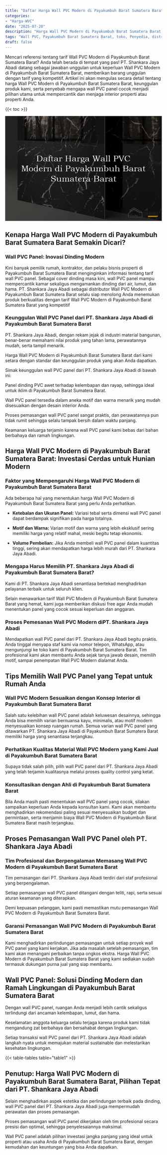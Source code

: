 ```yaml
---
title: "Daftar Harga Wall PVC Modern di Payakumbuh Barat Sumatera Barat"
categories: 
- "Harga-WVC"
date: "2025-07-20"
description: "Harga Wall PVC Modern di Payakumbuh Barat Sumatera Barat bagi rumah, kantor, serta ritel. Produk unggulan, pilihan motif, pilihan warna elegan, beserta jasa pemasangan oleh tim berpengalaman dan jaminan resmi!|Servis penyediaan Wall PVC Modern di Payakumbuh Barat Sumatera Barat bagi keperluan tempat tinggal, kantor, atau toko, dengan material unggulan dan pemasangan oleh teknisi ahli serta jaminan resmi.|Alternatif Wall PVC Modern di Payakumbuh Barat Sumatera Barat yang andal bagi rumah, kantor, dan gerai, dengan panel unggulan dan pemasangan ditangani oleh teknisi ahli serta kepastian resmi.|Penjualan Wall PVC Modern di Payakumbuh Barat Sumatera Barat bagi tempat tinggal, kantor, dan ritel, beserta produk berkualitas dan pemasangan oleh teknisi berpengalaman, disertai beserta jaminan resmi.}"
tags: "Wall PVC, Payakumbuh Barat Sumatera Barat, toko, Penyedia, distributor"
draft: false
---
```


Mencari referensi tentang tarif Wall PVC Modern di Payakumbuh Barat Sumatera Barat? Anda telah berada di tempat yang pas! PT. Shankara Jaya Abadi datang sebagai jawaban unggulan untuk keperluan Wall PVC Modern di Payakumbuh Barat Sumatera Barat, memberikan barang unggulan dengan tarif yang kompetitif. Artikel ini akan mengulas secara detail tentang harga Wall PVC Modern di Payakumbuh Barat Sumatera Barat, keunggulan produk kami, serta penyebab mengapa wall PVC panel cocok menjadi pilihan utama untuk mempercantik dan menjaga interior properti atau properti Anda.

{{< toc >}}

![Daftar Harga Wall PVC Modern di Payakumbuh Barat Sumatera Barat](/images/Harga-WVC/Daftar-Harga-Wall-PVC-Modern-di-Payakumbuh-Barat-Sumatera-Barat.png)


## Kenapa Harga Wall PVC Modern di Payakumbuh Barat Sumatera Barat Semakin Dicari?

### Wall PVC Panel: Inovasi Dinding Modern

Kini banyak pemilik rumah, kontraktor, dan pelaku bisnis properti di Payakumbuh Barat Sumatera Barat menginginkan informasi tentang tarif wall PVC panel. Sebagai cover dinding masa kini, wall PVC panel mampu mempercantik kamar sekaligus mengamankan dinding dari air, lumut, dan hama. PT. Shankara Jaya Abadi sebagai distributor Wall PVC Modern di Payakumbuh Barat Sumatera Barat selalu siap menolong Anda menemukan produk berkualitas dengan tarif Wall PVC Modern di Payakumbuh Barat Sumatera Barat yang kompetitif

### Keunggulan Wall PVC Panel dari PT. Shankara Jaya Abadi di Payakumbuh Barat Sumatera Barat

PT. Shankara Jaya Abadi, dengan rekam jejak di industri material bangunan, benar-benar memahami nilai produk yang tahan lama, perawatannya mudah, serta tampil menarik.

Harga Wall PVC Modern di Payakumbuh Barat Sumatera Barat dari kami setara dengan standar dan keunggulan produk yang akan Anda dapatkan.

Simak keunggulan wall PVC panel dari PT. Shankara Jaya Abadi di bawah ini:

Panel dinding PVC awet terhadap kelembapan dan rayap, sehingga ideal untuk iklim di Payakumbuh Barat Sumatera Barat.

Wall PVC panel tersedia dalam aneka motif dan warna menarik yang mudah disesuaikan dengan desain interior Anda.

Proses pemasangan wall PVC panel sangat praktis, dan perawatannya pun tidak rumit sehingga selalu tampak bersih dalam waktu panjang.

Keamanan keluarga terjamin karena wall PVC panel kami bebas dari bahan berbahaya dan ramah lingkungan.

## Harga Wall PVC Modern di Payakumbuh Barat Sumatera Barat: Investasi Cerdas untuk Hunian Modern

### Faktor yang Mempengaruhi Harga Wall PVC Modern di Payakumbuh Barat Sumatera Barat

Ada beberapa hal yang menentukan harga Wall PVC Modern di Payakumbuh Barat Sumatera Barat yang perlu Anda perhatikan.

- **Ketebalan dan Ukuran Panel:** Variasi tebal serta dimensi wall PVC panel dapat berdampak signifikan pada harga totalnya.

- **Motif dan Warna:** Varian motif dan warna yang lebih eksklusif sering memiliki harga yang relatif mahal, meski begitu tetap ekonomis.

- **Volume Pembelian:** Jika Anda membeli wall PVC panel dalam kuantitas tinggi, sering akan mendapatkan harga lebih murah dari PT. Shankara Jaya Abadi.

### Mengapa Harus Memilih PT. Shankara Jaya Abadi di Payakumbuh Barat Sumatera Barat?

Kami di PT. Shankara Jaya Abadi senantiasa bertekad menghadirkan pelayanan terbaik untuk seluruh klien.

Selain menawarkan tarif Wall PVC Modern di Payakumbuh Barat Sumatera Barat yang hemat, kami juga memberikan diskusi free agar Anda mudah menentukan panel yang cocok sesuai keperluan dan anggaran.

### Proses Pemesanan Wall PVC Modern diPT. Shankara Jaya Abadi

Mendapatkan wall PVC panel dari PT. Shankara Jaya Abadi begitu praktis. Anda tinggal menyapa staf kami via nomor telepon, WhatsApp, atau mengunjungi ke toko kami di Payakumbuh Barat Sumatera Barat. Tim profesional kami akan membantu Anda sejak tanya jawab desain, memilih motif, sampai penempatan Wall PVC Modern dialamat Anda.

## Tips Memilih Wall PVC Panel yang Tepat untuk Rumah Anda

### Wall PVC Modern Sesuaikan dengan Konsep Interior di Payakumbuh Barat Sumatera Barat

Salah satu kelebihan wall PVC panel adalah keluwesan desainnya, sehingga Anda bisa memilih varian bernuansa kayu, minimalis, atau motif modern menyesuaikan konsep ruangan rumah. Semua varian wall PVC panel yang ditawarkan PT. Shankara Jaya Abadi di Payakumbuh Barat Sumatera Barat memiliki harga yang senantiasa terjangkau.

### Perhatikan Kualitas Material Wall PVC Modern yang Kami Jual di Payakumbuh Barat Sumatera Barat

Supaya tidak salah pilih, pilih wall PVC panel dari PT. Shankara Jaya Abadi yang telah terjamin kualitasnya melalui proses quality control yang ketat.

### Konsultasikan dengan Ahli di Payakumbuh Barat Sumatera Barat

Bila Anda masih pasti menentukan wall PVC panel yang cocok, silakan sampaikan keperluan Anda kepada konsultan kami. Kami akan membantu menghadirkan rekomendasi paling sesuai menyesuaikan budget dan permintaan, serta menjamin biaya Wall PVC Modern di Payakumbuh Barat Sumatera Barat masih terjangkau.

## Proses Pemasangan Wall PVC Panel oleh PT. Shankara Jaya Abadi

### Tim Profesional dan Berpengalaman Memasang Wall PVC Modern di Payakumbuh Barat Sumatera Barat

Tim pemasangan dari PT. Shankara Jaya Abadi terdiri dari staf profesional yang berpengalaman.

Setiap pemasangan wall PVC panel ditangani dengan teliti, rapi, serta sesuai aturan keamanan yang diterapkan.

Demi kepuasan pelanggan, kami pasti memastikan mutu pemasangan Wall PVC Modern di Payakumbuh Barat Sumatera Barat.

### Garansi Pemasangan Wall PVC Modern di Payakumbuh Barat Sumatera Barat

Kami menghadirkan perlindungan pemasangan untuk setiap proyek wall PVC panel yang kami kerjakan. Jika ada masalah setelah pemasangan, tim kami akan menangani perbaikan tanpa ongkos ekstra. Harga Wall PVC Modern di Payakumbuh Barat Sumatera Barat yang kami sediakan sudah termasuk dukungan purna jual yang siap membantu.

## Wall PVC Panel: Solusi Dinding Modern dan Ramah Lingkungan di Payakumbuh Barat Sumatera Barat

Dengan wall PVC panel, ruangan Anda menjadi lebih cantik sekaligus terlindungi dari ancaman kelembapan, lumut, dan hama.

Keselamatan anggota keluarga selalu terjaga karena produk kami tidak mengandung zat berbahaya dan bersahabat dengan lingkungan.

Setiap transaksi wall PVC panel dari PT. Shankara Jaya Abadi adalah langkah nyata untuk memajukan material sustainable dan melestarikan kesehatan lingkungan.

{{< table-tables table="table1" >}}

## Penutup: Harga Wall PVC Modern di Payakumbuh Barat Sumatera Barat, Pilihan Tepat dari PT. Shankara Jaya Abadi

Selain menghadirkan aspek estetika dan perlindungan terbaik pada dinding, wall PVC panel dari PT. Shankara Jaya Abadi juga mempermudah perawatan dan proses pemasangan.

Proses pemasangan wall PVC panel dikerjakan oleh tim profesional secara presisi dan optimal, sehingga penyelesaiannya maksimal.

Wall PVC panel adalah pilihan investasi jangka panjang yang ideal untuk properti atau usaha Anda di Payakumbuh Barat Sumatera Barat, dengan kemudahan dan keuntungan yang bisa Anda dapatkan.